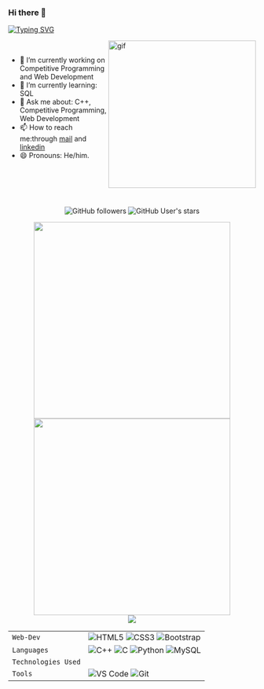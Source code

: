 ### Hi there 👋
<!--### Hello World, I am Advay 👋 -->
<div> 
  
[![Typing SVG](https://readme-typing-svg.herokuapp.com/?font=Dancing+Script&size=40&vCenter=true&width=500&lines=Hey+There!!+%F0%9F%91%8B;I+am+Advay+;I+am+a+Full+Computer+Science+and+Engineering&color=#3eed95)](https://git.io/typing-svg)

<img src="gif.gif" width="300px" alt=gif align="right"> 
</div>
  <br />

  - 🔭 I’m currently working on Competitive Programming and Web Development
  - 🌱 I’m currently learning: SQL
  - 💬 Ask me about: C++, Competitive Programming, Web Development
  - 📫 How to reach me:through [mail](mailto:advaysagarkar@gmail.com) and [linkedin](https://www.linkedin.com/in/advay-sagarkar/)
  - 😄 Pronouns: He/him.
  

<br />
<br />
<br />
<br />
<p align="center">
  <img alt="GitHub followers" src="https://img.shields.io/github/followers/Aragorn-64?color=ffb300&logo=github&style=for-the-badge&logoColor=ffb300">
  <img alt="GitHub User's stars" src="https://img.shields.io/github/stars/Aragorn-64?affiliations=OWNER&color=ffb300&logo=github&style=for-the-badge&logoColor=ffb300"> 
  
</p> 

<div align="center">

<img width="400px" src="https://github-readme-stats.vercel.app/api?username=Aragorn-64&show_icons=true&hide_border=true&count_private=true&bg_color=00000000&title_color=ff7a0d&text_color=ffb300&icon_color=ffb300&cache_seconds=1800" />
<img width="400px" src="https://github-readme-streak-stats.herokuapp.com/?user=Aragorn-64&background=00000000&hide_border=true&stroke=ffb300&ring=ff960d&fire=ffd500&currStreakNum=ff7a0d&sideNums=ff7a0d&currStreakLabel=ffb300&sideLabels=ffb300&dates=ffb300" />
  
</div> 

<div align="center">
<img src="https://activity-graph.herokuapp.com/graph?username=Aragorn-64&theme=react-dark&bg_color=00000000&color=ff7a0d&line=ffb300&point=ff7a0d&area=true&hide_border=true&area_color=ffb300"> <br>
</div>

|               |           |
|       ---     |    ---    |
| `Web-Dev`     | ![HTML5](https://img.shields.io/badge/-HTML5-white?color=ff6529&style=for-the-badge&logo=HTML5&logoColor=white&logoWidth=20) ![CSS3](https://img.shields.io/badge/-CSS3-orange?color=264DE4&style=for-the-badge&logo=CSS3&logoColor=white&logoWidth=20) ![Bootstrap](https://img.shields.io/badge/bootstrap-FE9A00?style=for-the-badge&logo=bootstrap&logoColor=white)|
| `Languages`   | ![C++](https://img.shields.io/badge/-C%2B%2B-white?color=blue&style=for-the-badge&logo=C%2B%2B&logoColor=white&logoWidth=20) ![C](https://img.shields.io/badge/-C-white?color=2a1d80&style=for-the-badge&logo=C&logoColor=white&logoWidth=20) ![Python](https://img.shields.io/badge/-Python-orange?color=205966&style=for-the-badge&logo=Python&logoColor=white&logoWidth=20) ![MySQL](https://img.shields.io/badge/-MySQL-307BBD?style=for-the-badge&logo=mysql&logoColor=white) |
| `Technologies Used` |
| `Tools`       | ![VS Code](https://img.shields.io/badge/Visual_Studio_Code-5D1A60?style=for-the-badge&logo=visual%20studio%20code&logoColor=white) ![Git](https://img.shields.io/badge/Git-682181?style=for-the-badge&logo=git&logoColor=white)|

<!-- ![JavaScript](https://img.shields.io/badge/-javascript-white?style=for-the-badge&logo=javascript&logoColor=white&logoWidth=20&color=F1DB4E) ![ReactJS](https://img.shields.io/badge/-React-orange?color=09D9FE&style=for-the-badge&logo=React&logoColor=white&logoWidth=20) ![Sass](https://img.shields.io/badge/-sass-white?style=for-the-badge&logo=sass&logoColor=white&logoWidth=20&color=CD679B)  -->



<!--
**Aragorn-64/Aragorn-64** is a ✨ _special_ ✨ repository because its `README.md` (this file) appears on your GitHub profile.

Here are some ideas to get you started:

- 🔭 I’m currently working on ...
- 🌱 I’m currently learning ...
- 👯 I’m looking to collaborate on ...
- 🤔 I’m looking for help with ...
- 💬 Ask me about ...
- 📫 How to reach me: ...
- 😄 Pronouns: ...
- ⚡ Fun fact: ...
-->
